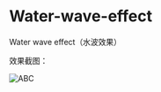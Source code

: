 # Water-wave-effect
Water wave effect（水波效果）

效果截图：

![ABC](https://raw.githubusercontent.com/ReverseScale/AddressBookSimple/master/B2D49561-83D2-4F60-8021-F3A2B6B15C10.png)
